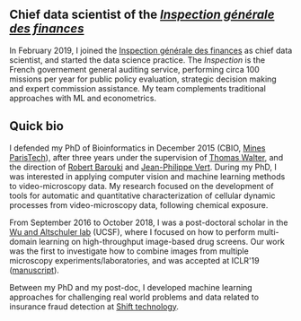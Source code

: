 ## Chief data scientist of the [_Inspection générale des finances_](https://en.wikipedia.org/wiki/Inspection_g%C3%A9n%C3%A9rale_des_finances_(France))

In February 2019, I joined the [Inspection générale des finances](https://en.wikipedia.org/wiki/Inspection_g%C3%A9n%C3%A9rale_des_finances_(France)) as chief data scientist, and started the data science practice. The _Inspection_ is the French governement general auditing service, performing circa 100 missions per year for public policy evaluation, strategic decision making and expert commission assistance. My team complements traditional approaches with ML and econometrics.

## Quick bio

I defended my PhD of Bioinformatics in December 2015 (CBIO, [Mines ParisTech](http://www.mines-paristech.fr/)), after three years under the supervision of [Thomas Walter](http://cbio.ensmp.fr/~twalter/), and the direction of [Robert Barouki](https://t3s-1124.biomedicale.parisdescartes.fr/) and [Jean-Philippe Vert](http://cbio.ensmp.fr/~jvert/). During my PhD, I was interested in applying computer vision and machine learning methods to video-microscopy data. My research focused on the development of tools for automatic and quantitative characterization of cellular dynamic processes from video-microscopy data, following chemical exposure.

From September 2016 to October 2018, I was a post-doctoral scholar in the [Wu and Altschuler lab](http://www.altschulerwulab.org) (UCSF), where I focused on how to perform multi-domain learning on high-throughput image-based drug screens. Our work was the first to investigate how to combine images from multiple microscopy experiments/laboratories, and was accepted at ICLR'19 ([manuscript](https://openreview.net/forum?id=Sklv5iRqYX)).

Between my PhD and my post-doc, I developed machine learning approaches for challenging real world problems and data related to insurance fraud detection at [Shift technology](http://www.shift-technology.com/).
